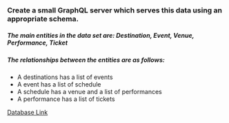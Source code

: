### Create a small GraphQL server which serves this data using an appropriate schema.

##### The main entities in the data set are: Destination, Event, Venue, Performance, Ticket

##### The relationships between the entities are as follows:

- A destinations has a list of events
- A event has a list of schedule
- A schedule has a venue and a list of performances
- A performance has a list of tickets

[Database Link](https://dbdiagram.io/d/606c6fbfecb54e10c33eeec3)

